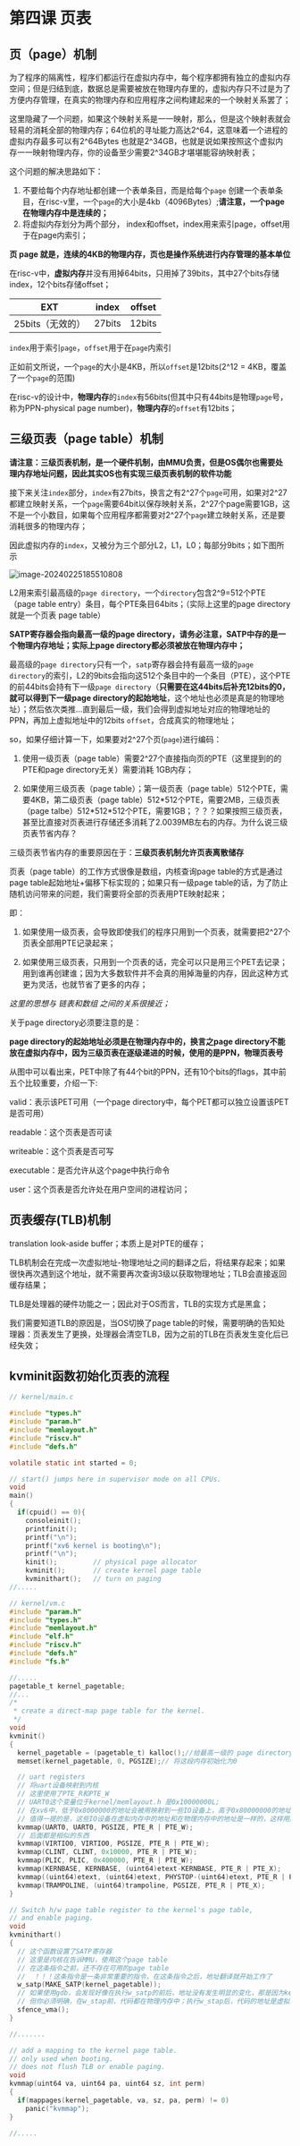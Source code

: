 # 第四课 页表





## 页（page）机制

为了程序的隔离性，程序们都运行在虚拟内存中，每个程序都拥有独立的虚拟内存空间；但是归结到底，数据总是需要被放在物理内存里的，虚拟内存只不过是为了方便内存管理，在真实的物理内存和应用程序之间构建起来的一个映射关系罢了；



这里隐藏了一个问题，如果这个映射关系是一一映射，那么，但是这个映射表就会轻易的消耗全部的物理内存；64位机的寻址能力高达2^64，这意味着一个进程的虚拟内存最多可以有2^64Bytes 也就是2^34GB，也就是说如果按照这个虚拟内存一一映射物理内存，你的设备至少需要2^34GB才堪堪能容纳映射表；



这个问题的解决思路如下：

1. 不要给每个内存地址都创建一个表单条目，而是给每个`page` 创建一个表单条目，在risc-v里，一个`page`的大小是4kb（4096Bytes）;**请注意，一个page在物理内存中是连续的；**
2. 将虚拟内存划分为两个部分， index和offset，index用来索引page，offset用于在page内索引；



**页 page 就是，连续的4KB的物理内存，页也是操作系统进行内存管理的基本单位**



在risc-v中，**虚拟内存**并没有用掉64bits，只用掉了39bits，其中27个bits存储index，12个bits存储offset；

| EXT              | index  | offset |
| ---------------- | ------ | ------ |
| 25bits（无效的） | 27bits | 12bits |

`index`用于索引`page`，`offset`用于在`page`内索引

正如前文所说，一个`page`的大小是4KB，所以`offset`是12bits(2^12 = 4KB，覆盖了一个`page`的范围)



在risc-v的设计中，**物理内存**的`index`有56bits(但其中只有44bits是物理`page`号，称为PPN-physical page number)，**物理内存**的`offset`有12bits；



## 三级页表（page table）机制

**请注意：三级页表机制，是一个硬件机制，由MMU负责，但是OS偶尔也需要处理内存地址问题，因此其实OS也有实现三级页表机制的软件功能**

接下来关注`index`部分，`index`有27bits，换言之有2^27个`page`可用，如果对2^27都建立映射关系，一个`page`需要64bit以保存映射关系，2^27个page需要1GB，这不是一个小数目，如果每个应用程序都需要对2^27个`page`建立映射关系，还是要消耗很多的物理内存；

因此虚拟内存的`index`，又被分为三个部分L2，L1，L0；每部分9bits；如下图所示

![image-20240225185510808](.\图片\image-20240225185510808.png)

L2用来索引最高级的`page directory`，一个`directory`包含2^9=512个PTE（page table entry）条目，每个PTE条目64bits；（实际上这里的page directory就是一个页表 page table）

**SATP寄存器会指向最高一级的page directory，请务必注意，SATP中存的是一个物理内存地址；实际上page directory都必须被放在物理内存中；** 

最高级的`page directory`只有一个，`satp`寄存器会持有最高一级的`page directory`的索引，L2的9bits会指向这512个条目中的一个条目（PTE），这个PTE的前44bits会持有下一级`page directory`（**只需要在这44bits后补充12bits的0，就可以得到下一级page directory的起始地址**，这个地址也必须是真是的物理地址）；然后依次类推...直到最后一级，我们会得到虚拟地址对应的物理地址的PPN，再加上虚拟地址中的12bits `offset`，合成真实的物理地址；



so，如果仔细计算一下，如果要对2^27个页(`page`)进行编码：

1. 使用一级页表（page table）需要2^27个直接指向页的PTE（这里提到的的PTE和page directory无关）需要消耗 1GB内存；

2. 如果使用三级页表（page table）；第一级页表（page table）512个PTE，需要4KB，第二级页表（page table）512\*512个PTE，需要2MB，三级页表（page talbe）512\*512*512个PTE，需要1GB；？？？如果按照三级页表，甚至比直接对页表进行存储还多消耗了2.0039MB左右的内存。为什么说三级页表节省内存？



三级页表节省内存的重要原因在于：**三级页表机制允许页表离散储存**

页表（page table）的工作方式很像是数组，内核查询page table的方式是通过page table起始地址+偏移下标实现的；如果只有一级page table的话，为了防止随机访问带来的问题，我们需要将全部的页表用PTE映射起来；

即：

1. 如果使用一级页表，会导致即使我们的程序只用到一个页表，就需要把2^27个页表全部用PTE记录起来；

2. 如果使用三级页表，只用到一个页表的话，完全可以只是用三个PET去记录；用到谁再创建谁；因为大多数软件并不会真的用掉海量的内存，因此这种方式更为灵活，也就节省了更多的内存；

*这里的思想与  链表和数组  之间的关系很接近；*



关于page directory必须要注意的是：

**page directory的起始地址必须是在物理内存中的，换言之page directory不能放在虚拟内存中，因为三级页表在逐级递进的时候，使用的是PPN，物理页表号**



  从图中可以看出来，PET中除了有44个bit的PPN，还有10个bits的flags，其中前五个比较重要，介绍一下:

valid：表示该PET可用（一个page directory中，每个PET都可以独立设置该PET是否可用）

readable：这个页表是否可读

writeable：这个页表是否可写

executable：是否允许从这个page中执行命令

user：这个页表是否允许处在用户空间的进程访问；



## 页表缓存(TLB)机制

translation look-aside buffer；本质上是对PTE的缓存；

TLB机制会在完成一次虚拟地址-物理地址之间的翻译之后，将结果存起来；如果很快再次遇到这个地址，就不需要再次查询3级以获取物理地址；TLB会直接返回缓存结果；



TLB是处理器的硬件功能之一；因此对于OS而言，TLB的实现方式是黑盒；



我们需要知道TLB的原因是，当OS切换了page table的时候，需要明确的告知处理器：页表发生了更换，处理器会清空TLB，因为之前的TLB在页表发生变化后已经失效；





## kvminit函数初始化页表的流程



```c
// kernel/main.c

#include "types.h"
#include "param.h"
#include "memlayout.h"
#include "riscv.h"
#include "defs.h"

volatile static int started = 0;

// start() jumps here in supervisor mode on all CPUs.
void
main()
{
  if(cpuid() == 0){
    consoleinit();
    printfinit();
    printf("\n");
    printf("xv6 kernel is booting\n");
    printf("\n");
    kinit();         // physical page allocator
    kvminit();       // create kernel page table
    kvminithart();   // turn on paging
//.....
```



```c
// kernel/vm.c
#include "param.h"
#include "types.h"
#include "memlayout.h"
#include "elf.h"
#include "riscv.h"
#include "defs.h"
#include "fs.h"

//.....
pagetable_t kernel_pagetable;
//...
/*
 * create a direct-map page table for the kernel.
 */
void
kvminit()
{
  kernel_pagetable = (pagetable_t) kalloc();//给最高一级的 page directory分配物理page；但是此时MMU还没有开始工作，在被加载到SATP寄存器前，虚拟内存不会工作；
  memset(kernel_pagetable, 0, PGSIZE);// 将这段内存初始化为0

  // uart registers
  // 将uart设备映射到内核
  // 这里使用了PTE_R和PTE_W
  // UART0这个变量位于kernel/memlayout.h 是0x10000000L;
  // 在xv6中，低于0x8000000的地址会被用映射到一些IO设备上，高于0x80000000的地址才会被映射到RAM中
  // 值得一提的是，这些IO设备在虚拟内存中的地址和在物理内存中的地址是一样的，这样用起来就很方便
  kvmmap(UART0, UART0, PGSIZE, PTE_R | PTE_W);
  // 后面都是相似的东西 
  kvmmap(VIRTIO0, VIRTIO0, PGSIZE, PTE_R | PTE_W);
  kvmmap(CLINT, CLINT, 0x10000, PTE_R | PTE_W);
  kvmmap(PLIC, PLIC, 0x400000, PTE_R | PTE_W);
  kvmmap(KERNBASE, KERNBASE, (uint64)etext-KERNBASE, PTE_R | PTE_X);
  kvmmap((uint64)etext, (uint64)etext, PHYSTOP-(uint64)etext, PTE_R | PTE_W);
  kvmmap(TRAMPOLINE, (uint64)trampoline, PGSIZE, PTE_R | PTE_X);
}

// Switch h/w page table register to the kernel's page table,
// and enable paging.
void
kvminithart()
{
  // 这个函数设置了SATP寄存器
  // 这里是内核在告诉MMU，使用这个page table
  // 在这条指令之前，还不存在可用的page table
  //  ！！！这条指令是一条非常重要的指令，在这条指令之后，地址翻译就开始工作了
  w_satp(MAKE_SATP(kernel_pagetable));
  // 如果使用gdb，会发现好像在执行w_satp的前后，地址没有发生明显的变化，那是因为kernel page中，物理地址和虚拟地址是相等的；
  // 但你必须明确，在w_stap前，代码都在物理内存中；执行w_stap后，代码的地址是虚拟地址
  sfence_vma();
}

//.......

// add a mapping to the kernel page table.
// only used when booting.
// does not flush TLB or enable paging.
void
kvmmap(uint64 va, uint64 pa, uint64 sz, int perm)
{
  if(mappages(kernel_pagetable, va, sz, pa, perm) != 0)
    panic("kvmmap");
}

//.....
```











































